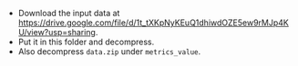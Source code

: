 - Download the input data at https://drive.google.com/file/d/1t_tXKpNyKEuQ1dhiwdOZE5ew9rMJp4KU/view?usp=sharing.
- Put it in this folder and decompress.
- Also decompress `data.zip` under `metrics_value`.
